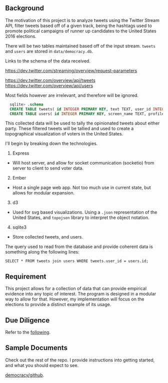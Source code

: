 ## Background

The motivation of this project is to analyze tweets using the Twitter Stream API, filter tweets based off of a given track, being the hashtags used to promote political campaigns of runner up candidates to the United States 2016 elections.

There will be two tables maintained based off of the input stream. `tweets` and `users` are stored in `data/democracy.db`.

Links to the schema of the data received.

https://dev.twitter.com/streaming/overview/request-parameters

https://dev.twitter.com/overview/api/tweets
https://dev.twitter.com/overview/api/users

Most fields however are irrelevant, and therefore will be ignored.

```sql
  sqlite> .schema
  CREATE TABLE tweets( id INTEGER PRIMARY KEY, text TEXT, user_id INTEGER);
  CREATE TABLE users( id INTEGER PRIMARY KEY, screen_name TEXT, profile_image TEXT, location TEXT);
```

This collected data will be used to tally the opinionated tweets about either party. These filtered tweets will be tallied and used to create a topographical visualization of voters in the United States.

I'll begin by breaking down the technologies.

1. Express
  - Will host server, and allow for socket communication (socketio) from server to client to send voter data.
2. Ember
  - Host a single page web app. Not too much use in current state, but allows for modular expansion.
3. d3
  - Used for svg based visualizations. Using a `.json` representation of the United States, and `topojson` library to interpret the object notation.
4. sqlite3
  - Store collected tweets, and users.

The query used to read from the database and provide coherent data is something along the following lines:

`SELECT * FROM tweets join users WHERE tweets.user_id = users.id;`

## Requirement

This project allows for a collection of data that can provide empirical evidence into any topic of interest. The program is designed in a modular way to allow for that. However, my implementation will focus on the elections to provide a distinct example of its usage.

## Due Diligence

Refer to the [following](https://twitter.com/privacy?lang=en).

## Sample Documents

Check out the rest of the repo. I provide instructions into getting started, and what you should expect to see.

[democracy/github](http://github.com/srowhani/democracy).
